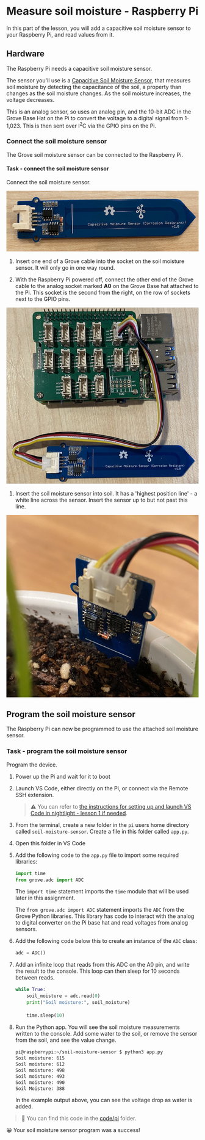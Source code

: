 # Measure soil moisture - Raspberry Pi

In this part of the lesson, you will add a capacitive soil moisture sensor to your Raspberry Pi, and read values from it.

## Hardware

The Raspberry Pi needs a capacitive soil moisture sensor.

The sensor you'll use is a [Capacitive Soil Moisture Sensor](https://www.seeedstudio.com/Grove-Capacitive-Moisture-Sensor-Corrosion-Resistant.html), that measures soil moisture by detecting the capacitance of the soil, a property than changes as the soil moisture changes. As the soil moisture increases, the voltage decreases.

This is an analog sensor, so uses an analog pin, and the 10-bit ADC in the Grove Base Hat on the Pi to convert the voltage to a digital signal from 1-1,023. This is then sent over I<sup>2</sup>C via the GPIO pins on the Pi.

### Connect the soil moisture sensor

The Grove soil moisture sensor can be connected to the Raspberry Pi.

#### Task - connect the soil moisture sensor

Connect the soil moisture sensor.

![A grove soil moisture sensor](../../../images/grove-capacitive-soil-moisture-sensor.png)

1. Insert one end of a Grove cable into the socket on the soil moisture sensor. It will only go in one way round.

1. With the Raspberry Pi powered off, connect the other end of the Grove cable to the analog socket marked **A0** on the Grove Base hat attached to the Pi. This socket is the second from the right, on the row of sockets next to the GPIO pins.

![The grove soil moisture sensor connected to the A0 socket](../../../images/pi-soil-moisture-sensor.png)

1. Insert the soil moisture sensor into soil. It has a 'highest position line' - a white line across the sensor. Insert the sensor up to but not past this line.

![The grove soil moisture sensor in soil](../../../images/soil-moisture-sensor-in-soil.png)

## Program the soil moisture sensor

The Raspberry Pi can now be programmed to use the attached soil moisture sensor.

### Task - program the soil moisture sensor

Program the device.

1. Power up the Pi and wait for it to boot

1. Launch VS Code, either directly on the Pi, or connect via the Remote SSH extension.

    > ⚠️ You can refer to [the instructions for setting up and launch VS Code in nightlight - lesson 1 if needed](../../../1-getting-started/lessons/1-introduction-to-iot/pi.md).

1. From the terminal, create a new folder in the `pi` users home directory called `soil-moisture-sensor`. Create a file in this folder called `app.py`.

1. Open this folder in VS Code

1. Add the following code to the `app.py` file to import some required libraries:

    ```python
    import time
    from grove.adc import ADC
    ```

    The `import time` statement imports the `time` module that will be used later in this assignment.

    The `from grove.adc import ADC` statement imports the `ADC` from the Grove Python libraries. This library has code to interact with the analog to digital converter on the Pi base hat and read voltages from analog sensors.

1. Add the following code below this to create an instance of the `ADC` class:

    ```python
    adc = ADC()
    ```

1. Add an infinite loop that reads from this ADC on the A0 pin, and write the result to the console. This loop can then sleep for 10 seconds between reads.

    ```python
    while True:
        soil_moisture = adc.read(0)
        print("Soil moisture:", soil_moisture)

        time.sleep(10)
    ```

1. Run the Python app. You will see the soil moisture measurements written to the console. Add some water to the soil, or remove the sensor from the soil, and see the value change.

    ```output
    pi@raspberrypi:~/soil-moisture-sensor $ python3 app.py 
    Soil moisture: 615
    Soil moisture: 612
    Soil moisture: 498
    Soil moisture: 493
    Soil moisture: 490
    Soil Moisture: 388
    ```

    In the example output above, you can see the voltage drop as water is added.

> 💁 You can find this code in the [code/pi](code/pi) folder.

😀 Your soil moisture sensor program was a success!
